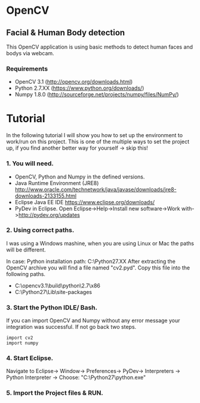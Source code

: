 # OpenCV

## Facial & Human Body detection

This OpenCV application is using basic methods to detect human faces and bodys via webcam.

### Requirements
* OpenCV 3.1 (http://opencv.org/downloads.html)
* Python 2.7.XX (https://www.python.org/downloads/)
* Numpy 1.8.0 (http://sourceforge.net/projects/numpy/files/NumPy/)

# Tutorial 
In the following tutorial I will show you how to set up the environment to work/run on this project. This is one of the multiple ways to set the project up, if you find another better way for yourself -> skip this! 

### 1. You will need.
* OpenCV, Python and Numpy in the defined versions. 
* Java Runtime Environment (JRE8) http://www.oracle.com/technetwork/java/javase/downloads/jre8-downloads-2133155.html
* Eclipse Java EE IDE https://www.eclipse.org/downloads/
* PyDev in Eclipse. Open Eclipse->Help->Install new software->Work with->http://pydev.org/updates

### 2. Using correct paths.
I was using a Windows mashine, when you are using Linux or Mac the paths will be different. 
 

In case: 
Python installation path: C:\Python27.XX
After extracting the OpenCV archive you will find a file named "cv2.pyd". Copy this file into the following paths.
- C:\opencv3.1\build\python\2.7\x86
- C:\Python27\Lib\site-packages

### 3. Start the Python IDLE/ Bash.
If you can import OpenCV and Numpy without any error message your integration was successful. If not go back two steps. 
```
import cv2
import numpy
```
### 4. Start Eclipse.
Navigate to Eclipse-> Window-> Preferences-> PyDev-> Interpreters -> Python Interpreter -> Choose: "C:\Python27\python.exe" 

### 5. Import the Project files & RUN.


